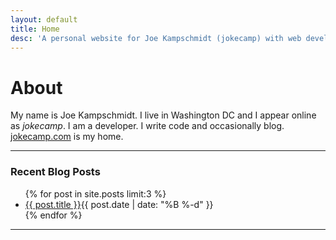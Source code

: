 ```yaml
---
layout: default
title: Home
desc: 'A personal website for Joe Kampschmidt (jokecamp) with web development blogs and projects. I am a developer. I write code and occasionally blog.'
---
```


# About

<div itemscope itemtype="http://data-vocabulary.org/Person">
My name is <span itemprop="name">Joe Kampschmidt</span>. I live in <span itemprop="address" itemscope
    itemtype="http://data-vocabulary.org/Address">
    <span itemprop="locality">Washington DC</span>
  </span> and I appear online as <em itemprop="nickname">jokecamp</em>. I am a <span itemprop='role'>developer</span>. I write code and occasionally blog. <a itemprop="url" href="http://www.jokecamp.com">jokecamp.com</a> is my home.
</div>

---

### Recent Blog Posts

<ul class="posts-list">
{% for post in site.posts limit:3 %}
  <li><a href="{{ post.url }}">{{ post.title }}</a><span class="date">{{ post.date | date: "%B %-d"  }}</span></li>
{% endfor %}
</ul>

---
